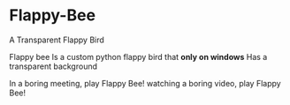 # Flappy-Bee
A Transparent Flappy Bird

Flappy bee Is a custom python flappy bird that **only on windows** Has a transparent background

In a boring meeting, play Flappy Bee!
watching a boring video, play Flappy Bee!
